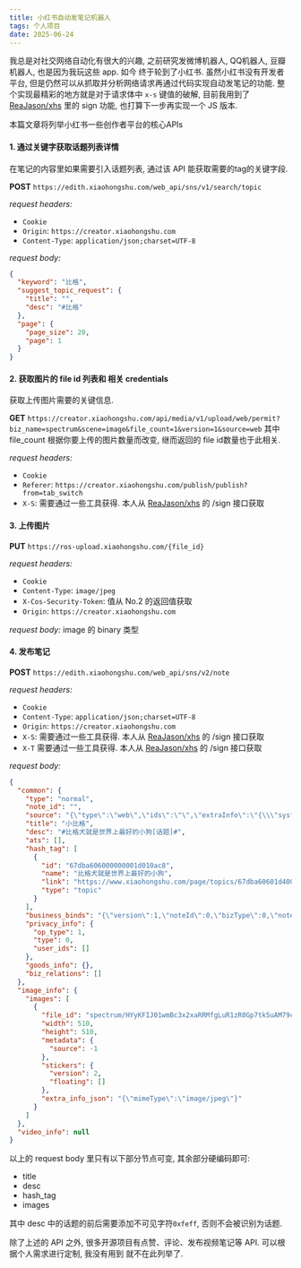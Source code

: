 ```yaml
---
title: 小红书自动发笔记机器人
tags: 个人项目
date: 2025-06-24
---
```


我总是对社交网络自动化有很大的兴趣, 之前研究发微博机器人, QQ机器人, 豆瓣机器人, 也是因为我玩这些 app. 如今
终于轮到了小红书. 虽然小红书没有开发者平台, 但是仍然可以从抓取并分析网络请求再通过代码实现自动发笔记的功能. 整个实现最精彩的地方就是对于请求体中 `x-s` 键值的破解, 目前我用到了 [ReaJason/xhs](https://github.com/ReaJason/xhs) 里的 sign 功能, 也打算下一步再实现一个 JS 版本.

本篇文章将列举小红书一些创作者平台的核心APIs

#### 1. 通过关键字获取话题列表详情
在笔记的内容里如果需要引入话题列表, 通过该 API 能获取需要的tag的关键字段.

**POST** `https://edith.xiaohongshu.com/web_api/sns/v1/search/topic`

_request headers:_
* `Cookie`
* `Origin`: `https://creator.xiaohongshu.com`
* `Content-Type`: `application/json;charset=UTF-8`

_request body:_
```json
{
  "keyword": "比格",
  "suggest_topic_request": {
    "title": "",
    "desc": "#比格"
  },
  "page": {
    "page_size": 20,
    "page": 1
  }
}
```
#### 2. 获取图片的 file id 列表和 相关 credentials
获取上传图片需要的关键信息.

**GET** `https://creator.xiaohongshu.com/api/media/v1/upload/web/permit?biz_name=spectrum&scene=image&file_count=1&version=1&source=web`
其中 file_count 根据你要上传的图片数量而改变, 继而返回的 file id数量也于此相关.

_request headers:_
* `Cookie`
* `Referer`: `https://creator.xiaohongshu.com/publish/publish?from=tab_switch`
* `X-S`: 需要通过一些工具获得. 本人从 [ReaJason/xhs](https://github.com/ReaJason/xhs) 的 /sign 接口获取

#### 3. 上传图片
**PUT** `https://ros-upload.xiaohongshu.com/{file_id}`

_request headers:_
* `Cookie`
* `Content-Type`: `image/jpeg`
* `X-Cos-Security-Token`: 值从 No.2 的返回值获取
* `Origin`: `https://creator.xiaohongshu.com`

_request body:_
image 的 binary 类型

#### 4. 发布笔记
**POST** `https://edith.xiaohongshu.com/web_api/sns/v2/note`

_request headers:_
* `Cookie`
* `Content-Type`: `application/json;charset=UTF-8`
* `Origin`: `https://creator.xiaohongshu.com`
* `X-S`: 需要通过一些工具获得. 本人从 [ReaJason/xhs](https://github.com/ReaJason/xhs) 的 /sign 接口获取
* `X-T` 需要通过一些工具获得. 本人从 [ReaJason/xhs](https://github.com/ReaJason/xhs) 的 /sign 接口获取

_request body:_

```json
{
  "common": {
    "type": "normal",
    "note_id": "",
    "source": "{\"type\":\"web\",\"ids\":\"\",\"extraInfo\":\"{\\\"systemId\\\":\\\"web\\\"}\"}",
    "title": "小比格",
    "desc": "﻿#比格犬就是世界上最好的小狗[话题]#﻿",
    "ats": [],
    "hash_tag": [
      {
        "id": "67dba606000000001d010ac8",
        "name": "比格犬就是世界上最好的小狗",
        "link": "https://www.xiaohongshu.com/page/topics/67dba60601d4000000000001?naviHidden=yes",
        "type": "topic"
      }
    ],
    "business_binds": "{\"version\":1,\"noteId\":0,\"bizType\":0,\"noteOrderBind\":{},\"notePostTiming\":{},\"noteCollectionBind\":{\"id\":\"\"},\"noteSketchCollectionBind\":{\"id\":\"\"},\"coProduceBind\":{\"enable\":false},\"noteCopyBind\":{\"copyable\":false},\"interactionPermissionBind\":{\"commentPermission\":0},\"optionRelationList\":[]}",
    "privacy_info": {
      "op_type": 1,
      "type": 0,
      "user_ids": []
    },
    "goods_info": {},
    "biz_relations": []
  },
  "image_info": {
    "images": [
      {
        "file_id": "spectrum/HYyKFIJ01wmBc3x2xaRRMfgLuR1zR0Gp7tk5uAM79ccq_kQ",
        "width": 510,
        "height": 510,
        "metadata": {
          "source": -1
        },
        "stickers": {
          "version": 2,
          "floating": []
        },
        "extra_info_json": "{\"mimeType\":\"image/jpeg\"}"
      }
    ]
  },
  "video_info": null
}
```

以上的 request body 里只有以下部分节点可变, 其余部分硬编码即可:
* title
* desc
* hash_tag
* images

其中 desc 中的话题的前后需要添加不可见字符`0xfeff`, 否则不会被识别为话题.

除了上述的 API 之外, 很多开源项目有点赞、评论、发布视频笔记等 API. 可以根据个人需求进行定制, 我没有用到
就不在此列举了.
